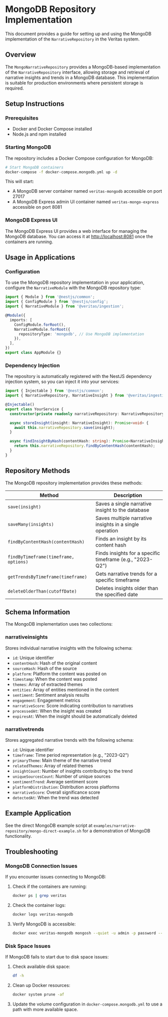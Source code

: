 # MongoDB Repository Implementation

This document provides a guide for setting up and using the MongoDB implementation of the `NarrativeRepository` in the Veritas system.

## Overview

The `MongoNarrativeRepository` provides a MongoDB-based implementation of the `NarrativeRepository` interface, allowing storage and retrieval of narrative insights and trends in a MongoDB database. This implementation is suitable for production environments where persistent storage is required.

## Setup Instructions

### Prerequisites

- Docker and Docker Compose installed
- Node.js and npm installed

### Starting MongoDB

The repository includes a Docker Compose configuration for MongoDB:

```bash
# Start MongoDB containers
docker-compose -f docker-compose.mongodb.yml up -d
```

This will start:
- A MongoDB server container named `veritas-mongodb` accessible on port 27017
- A MongoDB Express admin UI container named `veritas-mongo-express` accessible on port 8081

### MongoDB Express UI

The MongoDB Express UI provides a web interface for managing the MongoDB database. You can access it at [http://localhost:8081](http://localhost:8081) once the containers are running.

## Usage in Applications

### Configuration

To use the MongoDB repository implementation in your application, configure the `NarrativeModule` with the MongoDB repository type:

```typescript
import { Module } from '@nestjs/common';
import { ConfigModule } from '@nestjs/config';
import { NarrativeModule } from '@veritas/ingestion';

@Module({
  imports: [
    ConfigModule.forRoot(),
    NarrativeModule.forRoot({
      repositoryType: 'mongodb', // Use MongoDB implementation
    }),
  ],
})
export class AppModule {}
```

### Dependency Injection

The repository is automatically registered with the NestJS dependency injection system, so you can inject it into your services:

```typescript
import { Injectable } from '@nestjs/common';
import { NarrativeRepository, NarrativeInsight } from '@veritas/ingestion';

@Injectable()
export class YourService {
  constructor(private readonly narrativeRepository: NarrativeRepository) {}

  async storeInsight(insight: NarrativeInsight): Promise<void> {
    await this.narrativeRepository.save(insight);
  }

  async findInsightByHash(contentHash: string): Promise<NarrativeInsight | null> {
    return this.narrativeRepository.findByContentHash(contentHash);
  }
}
```

## Repository Methods

The MongoDB repository implementation provides these methods:

| Method | Description |
|--------|-------------|
| `save(insight)` | Saves a single narrative insight to the database |
| `saveMany(insights)` | Saves multiple narrative insights in a single operation |
| `findByContentHash(contentHash)` | Finds an insight by its content hash |
| `findByTimeframe(timeframe, options)` | Finds insights for a specific timeframe (e.g., "2023-Q2") |
| `getTrendsByTimeframe(timeframe)` | Gets narrative trends for a specific timeframe |
| `deleteOlderThan(cutoffDate)` | Deletes insights older than the specified date |

## Schema Information

The MongoDB implementation uses two collections:

### narrativeinsights

Stores individual narrative insights with the following schema:

- `id`: Unique identifier
- `contentHash`: Hash of the original content
- `sourceHash`: Hash of the source
- `platform`: Platform the content was posted on
- `timestamp`: When the content was posted
- `themes`: Array of extracted themes
- `entities`: Array of entities mentioned in the content
- `sentiment`: Sentiment analysis results
- `engagement`: Engagement metrics
- `narrativeScore`: Score indicating contribution to narratives
- `processedAt`: When the insight was created
- `expiresAt`: When the insight should be automatically deleted

### narrativetrends

Stores aggregated narrative trends with the following schema:

- `id`: Unique identifier
- `timeframe`: Time period representation (e.g., "2023-Q2")
- `primaryTheme`: Main theme of the narrative trend
- `relatedThemes`: Array of related themes
- `insightCount`: Number of insights contributing to the trend
- `uniqueSourcesCount`: Number of unique sources
- `sentimentTrend`: Average sentiment score
- `platformDistribution`: Distribution across platforms
- `narrativeScore`: Overall significance score
- `detectedAt`: When the trend was detected

## Example Application

See the direct MongoDB example script at `examples/narrative-repository/mongo-direct-example.sh` for a demonstration of MongoDB functionality.

## Troubleshooting

### MongoDB Connection Issues

If you encounter issues connecting to MongoDB:

1. Check if the containers are running:
   ```bash
   docker ps | grep veritas
   ```

2. Check the container logs:
   ```bash
   docker logs veritas-mongodb
   ```

3. Verify MongoDB is accessible:
   ```bash
   docker exec veritas-mongodb mongosh --quiet -u admin -p password --authenticationDatabase admin --eval "db.runCommand({ping:1})"
   ```

### Disk Space Issues

If MongoDB fails to start due to disk space issues:

1. Check available disk space:
   ```bash
   df -h
   ```

2. Clean up Docker resources:
   ```bash
   docker system prune -af
   ```

3. Update the volume configuration in `docker-compose.mongodb.yml` to use a path with more available space. 